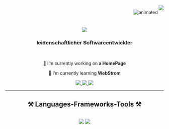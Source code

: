 <img align="right" src="https://visitor-badge.laobi.icu/badge?page_id=KosanKur.KosanKur" />
<p align="right">
  <img src="  ![Relaxo gif](https://github.com/user-attachments/assets/7ca834aa-99d9-4e01-b482-96c455a88780)
   " alt="animated" />
</p>

<h1 align="center">
    <img src="https://readme-typing-svg.herokuapp.com/?font=Righteous&size=35&center=true&vCenter=true&width=500&height=70&duration=4000&lines=Hi+There!+👋;+Ich+Bin+Kosan+Kurschid!;" />
</h1>

<h3 align="center">leidenschaftlicher Softwareentwickler</h3>

<br/>

<div align="center">
 
 🔭 I’m currently working on **a HomePage**
 
 🌱 I’m currently learning **WebStrom**

 </div>
 
<div align="center"> 
  <a href="Kosan005.business@gmail.com">
    <img src="https://img.shields.io/badge/Gmail-333333?style=for-the-badge&logo=gmail&logoColor=red" />
  </a>
  <a href="" target="_blank">
    <img src="https://img.shields.io/badge/LinkedIn-0077B5?style=for-the-badge&logo=linkedin&logoColor=white" target="_blank" />
  </a>
  <a href=""_blank">
     <img src="https://img.shields.io/badge/Portfolio-FF5722?style=for-the-badge&logo=todoist&logoColor=white" target="_blank" /> <!-- sqlite, safari, google-chrome are other good icon options -->
  </a>
</div>

 <hr/>
 
<h2 align="center">⚒️ Languages-Frameworks-Tools ⚒️</h2>
<br/>
<div align="center">
    <img src="https://skillicons.dev/icons?i=html,css,vscode,github,git,r" />
    <img src="https://skillicons.dev/icons?i=,javascript,python,java" /><br>
</div>



